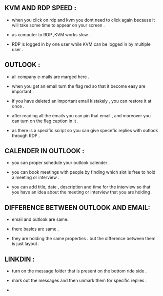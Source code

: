 ## KVM AND RDP SPEED :

* when you click on rdp and kvm you dont need to click again because it will take some time to appear on your screen .

* as computer to RDP ,KVM works slow .

* RDP is logged in by one user while KVM can be logged in by multiple user . 


## OUTLOOK :

* all company e-mails are marged here .

* when you get an email turn the flag red so that it become easy are important .

* if you have deleted an important email kistakely , you can restore it at once .

* after reading all the  emails you can pin that email , and moreover you can turn on the flag caption in it .

* as there is a specific script so you can give specefic replies with outlook through RDP .


## CALENDER IN OUTLOOK :

* you can proper schedule your outlook calender .

* you can book meetings with people by finding which slot is free to hold a meeting or interview .

* you can add title, date , description and time for the interview so that you have an idea about the meeting or interview that you are holding .


## DIFFERENCE BETWEEN OUTLOOK AND EMAIL:

* email and outlook are same.

* there basics are same .

* they are holding the same properties . but the difference between them is just layout .


## LINKDIN :


* turn on the message folder that is present on the bottom ride side . 

* mark out the messages and then unmark them for specific replies .
* 
